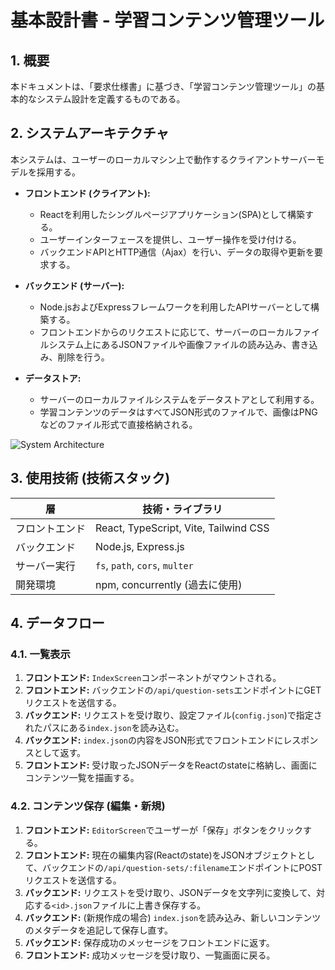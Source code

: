 # 基本設計書 - 学習コンテンツ管理ツール

## 1. 概要

本ドキュメントは、「要求仕様書」に基づき、「学習コンテンツ管理ツール」の基本的なシステム設計を定義するものである。

## 2. システムアーキテクチャ

本システムは、ユーザーのローカルマシン上で動作するクライアントサーバーモデルを採用する。

- **フロントエンド (クライアント):**
  - Reactを利用したシングルページアプリケーション(SPA)として構築する。
  - ユーザーインターフェースを提供し、ユーザー操作を受け付ける。
  - バックエンドAPIとHTTP通信（Ajax）を行い、データの取得や更新を要求する。

- **バックエンド (サーバー):**
  - Node.jsおよびExpressフレームワークを利用したAPIサーバーとして構築する。
  - フロントエンドからのリクエストに応じて、サーバーのローカルファイルシステム上にあるJSONファイルや画像ファイルの読み込み、書き込み、削除を行う。

- **データストア:**
  - サーバーのローカルファイルシステムをデータストアとして利用する。
  - 学習コンテンツのデータはすべてJSON形式のファイルで、画像はPNGなどのファイル形式で直接格納される。

![System Architecture](https://i.imgur.com/9qYAFk1.png)

## 3. 使用技術 (技術スタック)

| 層             | 技術・ライブラリ        |
|----------------|-------------------------|
| フロントエンド | React, TypeScript, Vite, Tailwind CSS |
| バックエンド   | Node.js, Express.js     |
| サーバー実行   | `fs`, `path`, `cors`, `multer` |
| 開発環境       | npm, concurrently (過去に使用) |

## 4. データフロー

### 4.1. 一覧表示
1.  **フロントエンド:** `IndexScreen`コンポーネントがマウントされる。
2.  **フロントエンド:** バックエンドの`/api/question-sets`エンドポイントにGETリクエストを送信する。
3.  **バックエンド:** リクエストを受け取り、設定ファイル(`config.json`)で指定されたパスにある`index.json`を読み込む。
4.  **バックエンド:** `index.json`の内容をJSON形式でフロントエンドにレスポンスとして返す。
5.  **フロントエンド:** 受け取ったJSONデータをReactのstateに格納し、画面にコンテンツ一覧を描画する。

### 4.2. コンテンツ保存 (編集・新規)
1.  **フロントエンド:** `EditorScreen`でユーザーが「保存」ボタンをクリックする。
2.  **フロントエンド:** 現在の編集内容(Reactのstate)をJSONオブジェクトとして、バックエンドの`/api/question-sets/:filename`エンドポイントにPOSTリクエストを送信する。
3.  **バックエンド:** リクエストを受け取り、JSONデータを文字列に変換して、対応する`<id>.json`ファイルに上書き保存する。
4.  **バックエンド:** (新規作成の場合) `index.json`を読み込み、新しいコンテンツのメタデータを追記して保存し直す。
5.  **バックエンド:** 保存成功のメッセージをフロントエンドに返す。
6.  **フロントエンド:** 成功メッセージを受け取り、一覧画面に戻る。
